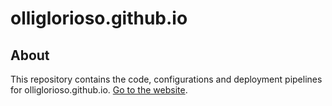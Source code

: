 # olliglorioso.github.io

## About

This repository contains the code, configurations and deployment pipelines for olliglorioso.github.io. [Go to the website](https://olliglorioso.github.io/).

